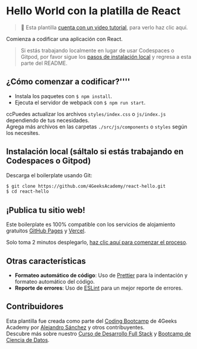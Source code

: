 # Hello World con la platilla de React

> 🎥 Esta plantilla [cuenta con un video tutorial](https://youtu.be/oGpSVBsq7BA), para verlo haz clic aquí.

Comienza a codificar una aplicación con React.

> Si estás trabajando localmente en lugar de usar Codespaces o Gitpod, por favor sigue los [pasos de instalación local](#instalación-local-sáltalo-si-estás-trabajando-en-codespaces-o-gitpod) y regresa a esta parte del README.

## ¿Cómo comenzar a codificar?''''

- Instala los paquetes con `$ npm install`.
- Ejecuta el servidor de webpack con `$ npm run start`.

ccPuedes actualizar los archivos `styles/index.css` o `js/index.js` dependiendo de tus necesidades.  
Agrega más archivos en las carpetas `./src/js/components` o `styles` según los necesites.

## Instalación local (sáltalo si estás trabajando en Codespaces o Gitpod)

Descarga el boilerplate usando Git:

```bash
$ git clone https://github.com/4GeeksAcademy/react-hello.git
$ cd react-hello
```
## ¡Publica tu sitio web!

Este boilerplate es 100% compatible con los servicios de alojamiento gratuitos [GitHub Pages](https://pages.github.com/) y [Vercel](https://vercel.com/).

Solo toma 2 minutos desplegarlo, [haz clic aquí para comenzar el proceso](https://4geeks.com/docs/start/deploy-to-render-com).

## Otras características

- **Formateo automático de código**: Uso de [Prettier](https://prettier.io/) para la indentación y formateo automático del código.
- **Reporte de errores**: Uso de [ESLint](https://eslint.org/) para un mejor reporte de errores.

## Contribuidores

Esta plantilla fue creada como parte del [Coding Bootcamp](https://4geeksacademy.com/us/coding-bootcamp) de 4Geeks Academy por [Alejandro Sánchez](https://twitter.com/alesanchezr) y otros contribuyentes.  
Descubre más sobre nuestro [Curso de Desarrollo Full Stack](https://4geeksacademy.com/us/coding-bootcamps/part-time-full-stack-developer) y [Bootcamp de Ciencia de Datos](https://4geeksacademy.com/us/coding-bootcamps/datascience-machine-learning).


